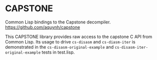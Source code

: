CAPSTONE
========

Common Lisp bindings to the Capstone decompiler.
https://github.com/aquynh/capstone

This CAPSTONE library provides raw access to the capstone C API from
Common Lisp.  Its usage to drive `cs-disasm` and `cs-diasm-iter` is
demonstrated in the `cs-disasm-original-example` and
`cs-disasm-iter-original-example` tests in test.lisp.
